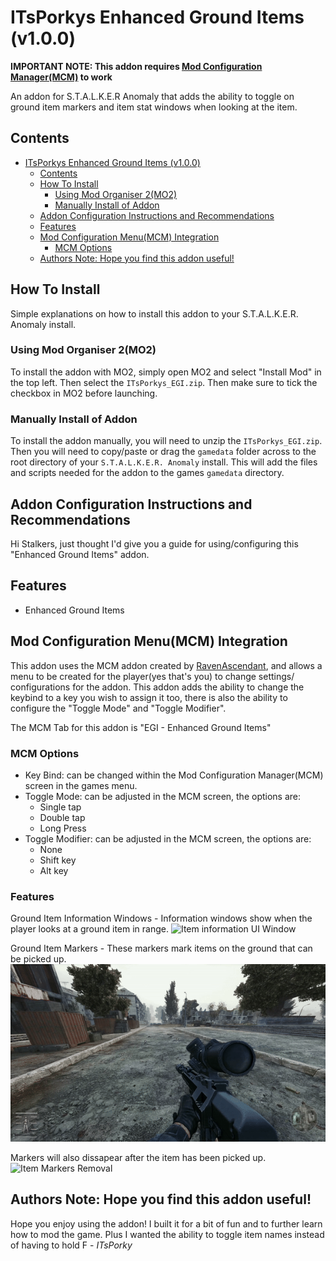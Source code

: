 # ITsPorkys Enhanced Ground Items (v1.0.0)

**IMPORTANT NOTE: This addon requires [Mod Configuration Manager(MCM)](https://github.com/RAX-Anomaly/Anomaly-Mod-Configuration-Menu) to work**

An addon for S.T.A.L.K.E.R Anomaly that adds the ability to toggle on ground item markers and item stat windows when looking at the item.

## Contents

- [ITsPorkys Enhanced Ground Items (v1.0.0)](#itsporkys-enhanced-ground-items-v100)
  - [Contents](#contents)
  - [How To Install](#how-to-install)
    - [Using Mod Organiser 2(MO2)](#using-mod-organiser-2mo2)
    - [Manually Install of Addon](#manually-install-of-addon)
  - [Addon Configuration Instructions and Recommendations](#addon-configuration-instructions-and-recommendations)
  - [Features](#features)
  - [Mod Configuration Menu(MCM) Integration](#mod-configuration-menumcm-integration)
    - [MCM Options](#mcm-options)
  - [Authors Note: Hope you find this addon useful!](#authors-note-hope-you-find-this-addon-useful)

## How To Install

Simple explanations on how to install this addon to your S.T.A.L.K.E.R. Anomaly install.

### Using Mod Organiser 2(MO2)

To install the addon with MO2, simply open MO2 and select "Install Mod" in the top left. Then select the `ITsPorkys_EGI.zip`. Then make sure to tick the checkbox in MO2 before launching.

### Manually Install of Addon

To install the addon manually, you will need to unzip the `ITsPorkys_EGI.zip`. Then you will need to copy/paste or drag the `gamedata` folder across to the root directory of your `S.T.A.L.K.E.R. Anomaly` install. This will add the files and scripts needed for the addon to the games `gamedata` directory.

## Addon Configuration Instructions and Recommendations

Hi Stalkers, just thought I'd give you a guide for using/configuring this "Enhanced Ground Items" addon.

## Features

- Enhanced Ground Items

## Mod Configuration Menu(MCM) Integration

This addon uses the MCM addon created by [RavenAscendant](https://github.com/RAX-Anomaly), and allows a menu to be created for the player(yes that's you) to change settings/ configurations for the addon. This addon adds the ability to change the keybind to a key you wish to assign it too, there is also the ability to configure the "Toggle Mode" and "Toggle Modifier".

The MCM Tab for this addon is "EGI - Enhanced Ground Items"

### MCM Options

- Key Bind: can be changed within the Mod Configuration Manager(MCM) screen in the games menu.
- Toggle Mode: can be adjusted in the MCM screen, the options are:
  - Single tap
  - Double tap
  - Long Press
- Toggle Modifier: can be adjusted in the MCM screen, the options are:
  - None
  - Shift key
  - Alt key

### Features

Ground Item Information Windows - Information windows show when the player looks at a ground item in range.
![Item information UI Window](/images/stalker-UI-Info-Window.gif)

Ground Item Markers - These markers mark items on the ground that can be picked up.
![Item Markers](/images/stalker-markers.gif)

Markers will also dissapear after the item has been picked up.
![Item Markers Removal](/images/stalker-pickup.gif)

## Authors Note: Hope you find this addon useful!

Hope you enjoy using the addon! I built it for a bit of fun and to further learn how to mod the game. Plus I wanted the ability to toggle item names instead of having to hold F - _ITsPorky_
